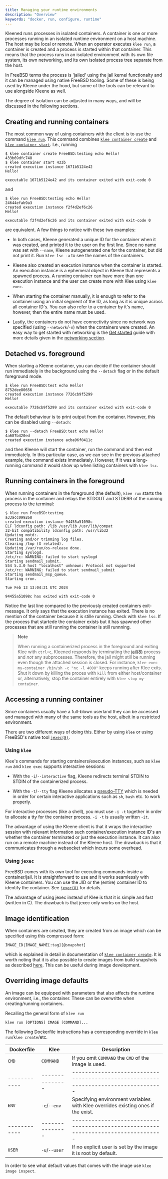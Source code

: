 ```yaml
---
title: Managing your runtime environments
description: "Overview"
keywords: "docker, run, configure, runtime"
---
```


Kleened runs processes in isolated containers. A container is one or more processes
running in an isolated runtime environment on a host machine.
The host may be local or remote. When an operator executes `klee run`, a container
is created and a process is started within that container. This means that the
process runs in an isolated environment with its own file system, its own networking,
and its own isolated process tree separate from the host.

In FreeBSD terms the process is 'jailed' using the jail kernel functionalty and it
can be managed using native FreeBSD tooling. Some of these is being used by Kleene
under the hood, but some of the tools can be relevant to use alongside Kleene as
well.

The degree of isolation can be adjusted in many ways, and will be discussed in the
following sections.

## Creating and running containers

The most common way of using containers with the client is to use the command
[`klee run`](/reference/klee/run).
This command combines [`klee container create`](/reference/klee/container_create) and
[`klee container start`](/reference/klee/start/).
I.e., running

```console
$ klee container create FreeBSD:testing echo Hello!
433b69dfc748
$ klee container start 433b
created execution instance 1671b5124e42
Hello!

executable 1671b5124e42 and its container exited with exit-code 0
```

and

```console
$ klee run FreeBSD:testing echo Hello!
24644efab9a3
created execution instance f2f4d2ef6c26
Hello!

executable f2f4d2ef6c26 and its container exited with exit-code 0
```

are equivalent. A few things to notice with these two examples:

- In both cases, Kleene generated a unique ID for the container when
  it was created, and printed it to the user on the first line. Since no name was
  set with `--name`, Kleene autogenerated one for the container, but did not
  print it. Run `klee lsc -a` to see the names of the containers.

- Kleene also created an execution instance when the container is started.
  An execution instance is a ephemeral object in Kleene that represents a spawned
  process. A running container can have more than one execution instance and the
  user can create more with Klee using `klee exec`.

- When starting the container manually, it is enough to refer to the container using
  an initial segment of the ID, as long as it is unique across all container ID's.
  You can also refer to a container by it's name, however, then the entire name must
  be used.

- Lastly, the containers do not have connectivity since no network was specified
  (using `--network`/`-n`) when the containers were created. An easy way to get
  started with networking is the [Get started](/get-started) guide
  with more details given in the [networking section](/run/network/).

## Detached vs. foreground

When starting a Kleene container, you can decide if the container should run
immediately in the background using the `--detach` flag or in the default
foreground mode.

```console
$ klee run FreeBSD:test echo Hello!
8752dee80656
created execution instance 7726cb9f5299
Hello!

executable 7726cb9f5299 and its container exited with exit-code 0
```

The default behaviour is to print output from the container. However,
this can be disabled using `--detach`:

```console
$ klee run --detach FreeBSD:test echo Hello!
4a687b420ed
created execution instance acba96f0411c
```

and then Kleene will start the container, run the command and then exit immediately.
In this particular case, as we can see in the previous attached example, the command
exists immediately. However, if it was a long-running command it would show up when
listing containers with `klee lsc`.

## Running containers in the foreground

When running containers in the foreground (the default), `klee run` starts the
process in the container and relays the STDOUT and STDERR of the running process
to the terminal:

```
$ klee run FreeBSD:testing
a33acc099268
created execution instance 94455a51098c
ELF ldconfig path: /lib /usr/lib /usr/lib/compat
32-bit compatibility ldconfig path: /usr/lib32
Updating motd:.
Creating and/or trimming log files.
Clearing /tmp (X related).
Updating /var/run/os-release done.
Starting syslogd.
/etc/rc: WARNING: failed to start syslogd
Starting sendmail_submit.
554 5.3.0 host "localhost" unknown: Protocol not supported
/etc/rc: WARNING: failed to start sendmail_submit
Starting sendmail_msp_queue.
Starting cron.

Tue Feb 13 13:04:21 UTC 2024

94455a51098c has exited with exit-code 0
```

Notice the last line compared to the previously created containers exit-message.
It only says that the execution instance has exited. There is no mention of the
container because it is stille running. Check with `klee lsc`.
If the process that startede the container exists but it has spawned other
processes that are still running the container is still runnning.

> **Note**
>
> When running a containerized process in the foreground and exiting Klee with
> `ctrl+c`, Kleened responds by terminating the [jail(8)](https://man.freebsd.org/cgi/man.cgi?query=jail) process
> and *not* any subprocesses.
> Therefore, the jail might still be running even though the attached session is
> closed. For instance, `klee exec my-container /bin/sh -c "nc -l 4000"`
> keeps running after Klee exits. Shut it down by killing the proces with `kill`
> from either host/container or, alternatively, stop the container entirely with
> `klee stop my-container`.

## Accessing a running container

Since containers usually have a full-blown userland they can be accessed and
managed with many of the same tools as the host, albeit in a restricted environment.

There are two different ways of doing this. Either by using `klee` or using FreeBSD's
native tool [`jexec(8)`](https://man.freebsd.org/cgi/man.cgi?query=jexec).

### Using `klee`

Klee's commands for starting containers/execution instances, such as `klee run` and
`klee exec` supports interactive sessions:

- With the `-i`/`--interactive` flag, Kleene redirects terminal STDIN to STDIN of
  the containerized process.

- With the `-t`/`--tty` flag Kleene allocates a [pseudo-TTY](https://man.freebsd.org/cgi/man.cgi?query=pty&)
  which is needed in order for certain interactive applications such as `sh`,
  `bash` etc. to work properly.

For interactive processes (like a shell), you must use `-i -t` together in
order to allocate a tty for the container process. `-i -t` is usually written `-it`.

The advantage of using the Kleene client is that it wraps the interactive session
with relevant information such container/execution instance ID's an whether the
container terminated or just the execution instance. It can also run on a remote
machine instead of the Kleene host. The drawback is that it communicates through
a websocket which incurs some overhead.

### Using `jexec`

FreeBSD comes with its own tool for executing commands inside a container/jail.
It is straightforward to use and it works seamlessly with Kleene containers.
You can use the JID or the (entire) container ID to identify the container.
See [`jexec(8)`](https://man.freebsd.org/cgi/man.cgi?query=jexec) for details.

The advantage of using jexec instead of Klee is that it is simple and fast
(written in C). The drawback is that jexec only works on the host.

## Image identification

When containers are created, they are created from an image which can be specified
using this compressed form:

```
IMAGE_ID|IMAGE_NAME[:tag][@snapshot]
```

which is explained in detail in documentation of
[`klee container create`](/reference/klee/container_create).
It is worth noting that it is also possible to create images from build snapshots
as described [here](/building/snapshots). This can be useful during image
development.

## Overriding image defaults

An image can be equipped with parameters that also affects the runtime environment,
i.e., the container. These can be overwritte when creating/running containers.

Recalling the general form of `klee run`

```
klee run [OPTIONS] IMAGE [COMMAND]...
```

The following Dockerfile instructions has a corresponding override
in `klee run`/`klee create`/etc.

| Dockerfile | Klee          | Description                                                                      |
|------------|---------------|----------------------------------------------------------------------------------|
| `CMD`      | `COMMAND`     | If you omit `COMMAND` the `CMD` of the image is used.                            |
|------------|---------------|----------------------------------------------------------------------------------|
| `ENV`      | `-e`/`--env`  | Specifying environment variables with Klee overrides existing ones if the exist. |
|------------|---------------|----------------------------------------------------------------------------------|
| `USER`     | `-u`/`--user` | If no explicit user is set by the image it is root by default.                   |

In order to see what default values that comes with the image use
`klee image inspect`.
